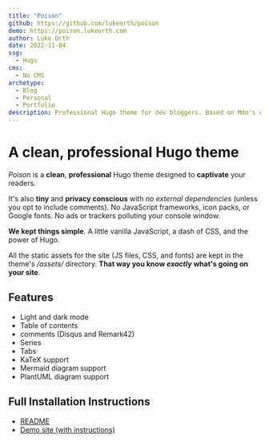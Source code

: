 ```yaml
---
title: "Poison"
github: https://github.com/lukeorth/poison
demo: https://poison.lukeorth.com
author: Luke Orth
date: 2022-11-04
ssg:
  - Hugo
cms:
  - No CMS
archetype:
  - Blog
  - Personal
  - Portfolio
description: Professional Hugo theme for dev bloggers. Based on Mdo's classic Hyde theme.
---
```


# A clean, professional Hugo theme

*Poison* is a **clean**, **professional** Hugo theme designed to **captivate** your readers.

It's also **tiny** and **privacy conscious** with *no external dependencies* (unless you opt to include comments). No JavaScript frameworks, icon packs, or Google fonts. No ads or trackers polluting your console window.

**We kept things simple**. A little vanilla JavaScript, a dash of CSS, and the power of Hugo.

All the static assets for the site (JS files, CSS, and fonts) are kept in the theme's */assets/* directory. **That way you know *exactly* what's going on your site**.

## Features

* Light and dark mode
* Table of contents
* comments (Disqus and Remark42)
* Series
* Tabs
* KaTeX support
* Mermaid diagram support
* PlantUML diagram support

## Full Installation Instructions

* [README](https://github.com/lukeorth/poison)
* [Demo site (with instructions)](https://poison.lukeorth.com/posts/introducing-poison/)
